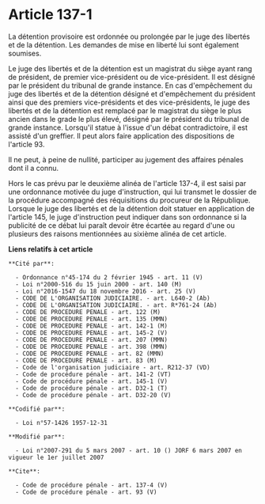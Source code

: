 # Article 137-1

La détention provisoire est ordonnée ou prolongée par le juge des libertés et de la détention. Les demandes de mise en
liberté lui sont également soumises. 

Le juge des libertés et de la détention est un magistrat du siège ayant rang de président, de premier vice-président ou de
vice-président. Il est désigné par le président du tribunal de grande instance. En cas d'empêchement du juge des libertés et
de la détention désigné et d'empêchement du président ainsi que des premiers vice-présidents et des vice-présidents, le juge
des libertés et de la détention est remplacé par le magistrat du siège le plus ancien dans le grade le plus élevé, désigné
par le président du tribunal de grande instance. Lorsqu'il statue à l'issue d'un débat contradictoire, il est assisté d'un
greffier. Il peut alors faire application des dispositions de l'article 93. 

Il ne peut, à peine de nullité, participer au jugement des affaires pénales dont il a connu. 

Hors le cas prévu par le deuxième alinéa de l'article 137-4, il est saisi par une ordonnance motivée du juge d'instruction,
qui lui transmet le dossier de la procédure accompagné des réquisitions du procureur de la République. Lorsque le juge des
libertés et de la détention doit statuer en application de l'article 145, le juge d'instruction peut indiquer dans son
ordonnance si la publicité de ce débat lui paraît devoir être écartée au regard d'une ou plusieurs des raisons mentionnées au
sixième alinéa de cet article.

**Liens relatifs à cet article**

	**Cité par**:

	  - Ordonnance n°45-174 du 2 février 1945 - art. 11 (V)
	  - Loi n°2000-516 du 15 juin 2000 - art. 140 (M)
	  - Loi n°2016-1547 du 18 novembre 2016 - art. 25 (V)
	  - CODE DE L'ORGANISATION JUDICIAIRE. - art. L640-2 (Ab)
	  - CODE DE L'ORGANISATION JUDICIAIRE. - art. R*761-24 (Ab)
	  - CODE DE PROCEDURE PENALE - art. 122 (M)
	  - CODE DE PROCEDURE PENALE - art. 135 (MMN)
	  - CODE DE PROCEDURE PENALE - art. 142-1 (M)
	  - CODE DE PROCEDURE PENALE - art. 145-2 (V)
	  - CODE DE PROCEDURE PENALE - art. 207 (MMN)
	  - CODE DE PROCEDURE PENALE - art. 398 (MMN)
	  - CODE DE PROCEDURE PENALE - art. 82 (MMN)
	  - CODE DE PROCEDURE PENALE - art. 83 (M)
	  - Code de l'organisation judiciaire - art. R212-37 (VD)
	  - Code de procédure pénale - art. 141-2 (VT)
	  - Code de procédure pénale - art. 145-1 (V)
	  - Code de procédure pénale - art. D32-1 (T)
	  - Code de procédure pénale - art. D32-20 (V)

	**Codifié par**:

	  - Loi n°57-1426 1957-12-31

	**Modifié par**:

	  - Loi n°2007-291 du 5 mars 2007 - art. 10 () JORF 6 mars 2007 en vigueur le 1er juillet 2007

	**Cite**:

	  - Code de procédure pénale - art. 137-4 (V)
	  - Code de procédure pénale - art. 93 (V)
